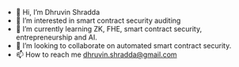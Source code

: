 - 👋 Hi, I’m Dhruvin Shradda
- 👀 I’m interested in smart contract security auditing
- 🌱 I’m currently learning ZK, FHE, smart contract security, entrepreneurship and AI.
- 💞️ I’m looking to collaborate on automated smart contract security.
- 📫 How to reach me dhruvin.shradda@gmail.com

<!---
dhruvinshraddan/dhruvinshraddan is a ✨ special ✨ repository because its `README.md` (this file) appears on your GitHub profile.
You can click the Preview link to take a look at your changes.
--->
